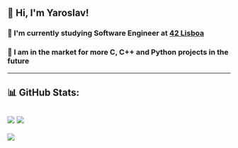 ## 👋 Hi, I'm Yaroslav!<br>
### 🔭 I'm currently studying Software Engineer at [42 Lisboa](https://www.42lisboa.com)<br>
### 👯 I am in the market for more C, C++ and Python projects in the future
---
## 📊 GitHub Stats:
![](https://github-readme-stats.vercel.app/api/top-langs/?username=solo3301&theme=react&hide_border=false&include_all_commits=true&count_private=true&layout=compact)
![](https://github-readme-stats.vercel.app/api?username=solo3301&theme=react&hide_border=false&include_all_commits=true&count_private=true)<br/>
---
[![](https://visitcount.itsvg.in/api?id=jannco&icon=0&color=0)](https://visitcount.itsvg.in)
<!--
## My stats

![My GitHub Lang Stats](https://github-readme-stats.vercel.app/api/top-langs/?username=jannco&theme=tokyonight&layout=compact)

**jannco/jannco** is a ✨ _special_ ✨ repository because its `README.md` (this file) appears on your GitHub profile.

Here are some ideas to get you started:

- 🔭 I’m currently working on ...
- 🌱 I’m currently learning ...
- 👯 I’m looking to collaborate on ...
- 🤔 I’m looking for help with ...
- 💬 Ask me about ...
- 📫 How to reach me: ...
- 😄 Pronouns: ...
- ⚡ Fun fact: ...
-->
